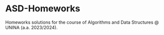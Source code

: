 # ASD-Homeworks
Homeworks solutions for the course of Algorithms and Data Structures @ UNINA (a.a. 2023/2024). 
